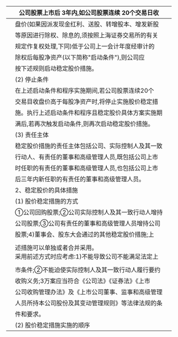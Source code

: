 |  | 公司股票上市后 3年内,如公司股票连续 20个交易日收                  |  |
|--|----------------------------------------------|--|
|  | 盘价(如果因派发现金红利、送股、转增股本、增发新股                    |  |
|  | 等原因进行除权、除息的,须按照上海证券交易所的有关                    |  |
|  | 规定作复权处理,下同)低于公司上一会计年度经审计的                    |  |
|  | 除权后每股净资产(以下简称"启动条件"),则公司应                    |  |
|  | 按下述规则启动稳定股价措施。                               |  |
|  | (2) 停止条件                                     |  |
|  | 在上述启动条件和程序实施期间,若公司股票连续20个                    |  |
|  | 交易目收盘价高于每股净资产时,将停止实施股价稳定措                    |  |
|  | 施。执行上述启动条件和程序且稳定股价具体方案实施期                    |  |
|  | 满后,若再次触发启动条件,则再次启动稳定股价措施。                    |  |
|  | (3) 责任主体                                     |  |
|  | 稳定股价措施的责任主体包括公司、实际控制人及其一致                    |  |
|  | 行动人、有责任的董事和高级管理人员,既包括公司上市                    |  |
|  | 时任职的有责任的董事和高级管理人员,也包括公司上市                    |  |
|  | 后三年内新任职的有责任的董事和高级管理人员。                       |  |
|  | 2、稳定股价的具体措施                                  |  |
|  | (1) 股价稳定措施的方式                                |  |
|  | ①公司回购股票;②公司实际控制人及其一致行动人增持                    |  |
|  | 公司股票;③公司有责任的董事和高级管理人员增持公司                    |  |
|  | 股票;4)董事会、股东大会通过的其他稳定股价措施;上                   |  |
|  |                                              |  |
|  | 述措施可以单独或者合并采用。<br>采用前述方式时应考虑:1)不能导致公司不能满足法定上 |  |
|  |                                              |  |
|  | 市条件;②不能迫使实际控制人及其一致行动人履行要约                    |  |
|  | 收购义务;3万案应当符合《公司法》《证券法》《上市                    |  |
|  | 公司收购管理办法》及《上市公司董事、监事和高级管理                    |  |
|  | 人员所持本公司股份及其变动管理规则》等法律法规的条                    |  |
|  | 件和要求。                                        |  |
|  | (2) 股价稳定措施实施的顺序                              |  |